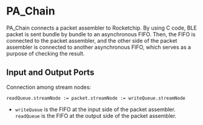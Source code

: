 ﻿# PA_Chain
 PA_Chain connects a packet assembler to Rocketchip. By using C code, BLE packet is sent bundle by bundle to an asynchronous FIFO. Then, the FIFO is connected to the packet assembler, and the other side of the packet assembler is connected to another asynchronous FIFO, which serves as a purpose of checking the result. 
 
 ## Input and Output Ports
Connection among stream nodes:
```
readQueue.streamNode := packet.streamNode := writeQueue.streamNode
```
* `writeQueue` is the FIFO at the input side of the packet assembler. `readQueue` is the FIFO at the output side of the packet assembler. 
